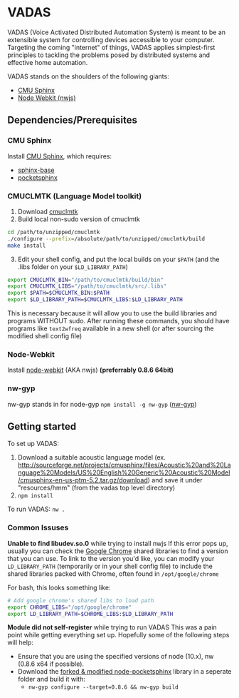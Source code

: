 # VADAS

VADAS (Voice Activated Distributed Automation System) is meant to be an extensible system for controlling devices accessible to your computer.
Targeting the coming "internet" of things, VADAS applies simplest-first principles to tackling the problems posed by distributed systems and effective home automation.

VADAS stands on the shoulders of the following giants:
- [CMU Sphinx](http://cmusphinx.sourceforge.net)
- [Node Webkit (nwjs)](http://nwjs.io)

## Dependencies/Prerequisites

### CMU Sphinx
Install [CMU Sphinx](http://cmusphinx.sourceforge.net), which requires:
- [sphinx-base](https://github.com/cmusphinx/sphinxbase)
- [pocketsphinx](https://github.com/cmusphinx/pocketsphinx)

### CMUCLMTK (Language Model toolkit)
1. Download [cmuclmtk](http://cmusphinx.sourceforge.net/wiki/download)
2. Build local non-sudo version of cmuclmtk
```bash
cd /path/to/unzipped/cmuclmtk
./configure --prefix=/absolute/path/to/unzipped/cmuclmtk/build
make install
```
3. Edit your shell config, and put the local builds on your `$PATH` (and the .libs folder on your `$LD_LIBRARY_PATH`)
```bash
export CMUCLMTK_BIN="/path/to/cmuclmtk/build/bin"
export CMUCLMTK_LIBS="/path/to/cmuclmtk/src/.libs"
export $PATH=$CMUCLMTK_BIN:$PATH
export $LD_LIBRARY_PATH=$CMUCLMTK_LIBS:$LD_LIBRARY_PATH
```

This is necessary because it will allow you to use the build libraries and programs WITHOUT sudo.
After running these commands, you should have programs like `text2wfreq` available in a new shell (or after sourcing the modified shell config file)

### Node-Webkit
Install [node-webkit](http://nwjs.io) (AKA nwjs) **(preferrably 0.8.6 64bit)**

### nw-gyp
nw-gyp stands in for node-gyp
`npm install -g nw-gyp` ([nw-gyp](https://github.com/nwjs/nw-gyp))

## Getting started

To set up VADAS:
1. Download a suitable acoustic language model (ex. http://sourceforge.net/projects/cmusphinx/files/Acoustic%20and%20Language%20Models/US%20English%20Generic%20Acoustic%20Model/cmusphinx-en-us-ptm-5.2.tar.gz/download) and save it under "resources/hmm" (from the vadas top level directory)
2. `npm install`

To run VADAS:
`nw .`

### Common Issuses

**Unable to find libudev.so.0** while trying to install nwjs
If this error pops up, usually you can check the [Google Chrome](http://chrome.google.com) shared libraries to find a version that you can use. To link to the version you'd like, you can modify your `LD_LIBRARY_PATH` (temporarily or in your shell config file) to include the shared libraries packed with Chrome, often found in `/opt/google/chrome`

For bash, this looks something like:
```bash
# Add google chrome's shared libs to load path
export CHROME_LIBS="/opt/google/chrome"
export LD_LIBRARY_PATH=$CHROME_LIBS:$LD_LIBRARY_PATH
```

**Module did not self-register** while trying to run VADAS
This was a pain point while getting everything set up. Hopefully some of the following steps will help:
- Ensure that you are using the specified versions of node (10.x), nw (0.8.6 x64 if possible).
- Download the [forked & modified node-pocketsphinx](https://github.com/t3hmrman/node-pocketsphinx/) library in a seperate folder and build it with:
  - `nw-gyp configure --target=0.8.6 && nw-gyp build`
